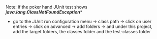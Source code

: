 Note: if the poker hand JUnit test shows *******java.lang.ClassNotFoundException********

- go to the JUnit run configuration menu -> class path -> click on user entries -> click on advanced -> add folders ->
and under this project, add the target folders, the classes folder and the test-classes folder
